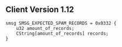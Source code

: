 ## Client Version 1.12

```rust,ignore
smsg SMSG_EXPECTED_SPAM_RECORDS = 0x0332 {
    u32 amount_of_records;    
    CString[amount_of_records] records;    
}

```
